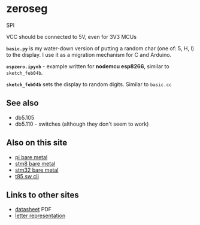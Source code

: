 # zeroseg

SPI

VCC should be connected to 5V, even for 3V3 MCUs


**`basic.py`** is my water-down version of putting a random char (one of: 5, H, I) to the display. I use it as a migration mechanism for C and Arduino.

**`espzero.ipynb`** - example written for **nodemcu esp8266**, similar 
to `sketch_feb04b`.

**`sketch_feb04b`** sets the display to random digits. Similar to `basic.cc`

## See also

* db5.105
* db5.110 - switches (although they don't seem to work)

## Also on this site

* [pi bare metal](../crunky/examples/14-zeroseg)
* [stm8 bare metal](../stm8s103f3p6/bare/10-max7219)
* [stm32 bare metal](../stm32/bare/14-max7219)
* [t85 sw cli](../attiny85/max7219-cli)


## Links to other sites

* [datasheet](https://datasheets.maximintegrated.com/en/ds/MAX7219-MAX7221.pdf) PDF
* [letter representation](https://en.wikichip.org/wiki/seven-segment_display/representing_letters)
